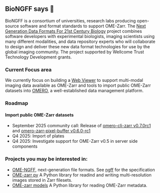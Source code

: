 ## BioNGFF says 👋

BioNGFF is a consortium of universities, research labs producing open-source software and format standards to support OME-Zarr.
The [Next Generation Data Formats For 21st Century Biology](https://wellcome.org/research-funding/funding-portfolio/funded-grants/next-generation-data-formats-21st-century-biology) project combines software developers with experimental biologists, imaging scientists using many different modalities, and data repository experts who will collaborate to design and deliver these new data format technologies for use by the global imaging community. The project supported by Wellcome Trust Technology Development grants.

### Current Focus area

We currently focus on building a [Web Viewer](https://github.com/BioNGFF/biongff-viewer) to support multi-modal imaging data available as OME-Zarr and tools to import public OME-Zarr datasets into [OMERO](https://www.openmicroscopy.org/omero/), a well-established data management platform.

### Roadmap

#### Import public OME-Zarr datasets 

* September 2025 community call: Release of [omero-cli-zarr v0.7.0rc1](https://github.com/ome/omero-cli-zarr/releases/tag/v0.7.0rc1) and [omero-zarr-pixel-buffer v0.6.0-rc1](https://github.com/glencoesoftware/omero-zarr-pixel-buffer/releases/tag/v0.6.0-rc1)
* Q4 2025: Import of plates
* Q4 2025: Investigate support for OME-Zarr v0.5 in server side components

### Projects you may be interested in: ###
* [OME-NGFF](https://ngff.openmicroscopy.org/latest), next-generation file formats. See [ngff](https://github.com/ome/ngff) for the specification
* [OME-zarr py](https://github.com/ome/ome-zarr-py) A Python library for readind and writing multi-resolution images stored in Zarr filesets.
* [OME-zarr models](https://github.com/ome-zarr-models/ome-zarr-models-py) A Python library for reading OME-Zarr metadata.

